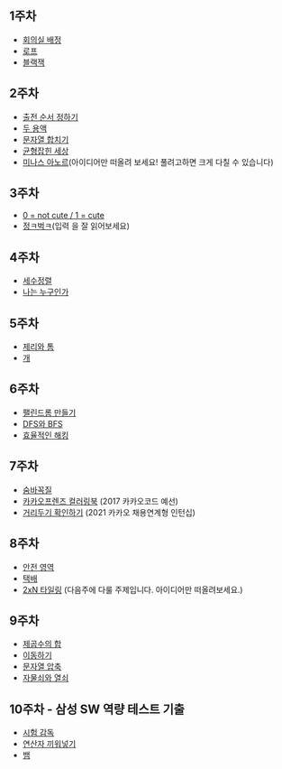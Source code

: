 ## 1주차

* [회의실 배정](https://www.acmicpc.net/problem/1931)
* [로프](https://www.acmicpc.net/problem/2217)
* [블랙잭](https://www.acmicpc.net/problem/2798)


## 2주차

* [출전 순서 정하기](https://www.algospot.com/judge/problem/read/MATCHORDER)
* [두 용액](https://www.acmicpc.net/problem/2470)
* [문자열 합치기](https://www.algospot.com/judge/problem/read/STRJOIN)
* [균형잡힌 세상](https://www.acmicpc.net/problem/4949)
* [미나스 아노르](https://algospot.com/judge/problem/read/MINASTIRITH)(아이디어만 떠올려 보세요! 풀려고하면 크게 다칠 수 있습니다)


## 3주차

* [0 = not cute / 1 = cute](https://www.acmicpc.net/problem/10886)
* [정ㅋ벅ㅋ](https://www.acmicpc.net/problem/1237)(입력 을 잘 읽어보세요)


## 4주차

* [세수정렬](https://www.acmicpc.net/problem/2752)
* [나는 누구인가](https://www.acmicpc.net/problem/15733)


## 5주차

* [제리와 톰](https://www.acmicpc.net/problem/16430)
* [개](https://www.acmicpc.net/problem/10172)


## 6주차

* [팰린드롬 만들기](https://www.acmicpc.net/problem/1213)
* [DFS와 BFS](https://www.acmicpc.net/problem/1260)
* [효율적인 해킹](https://www.acmicpc.net/problem/1325)


## 7주차

* [숨바꼭질](https://www.acmicpc.net/problem/1697)
* [카카오프렌즈 컬러링북](https://programmers.co.kr/learn/courses/30/lessons/1829) (2017 카카오코드 예선)
* [거리두기 확인하기](https://programmers.co.kr/learn/courses/30/lessons/81302) (2021 카카오 채용연계형 인턴십)


## 8주차

* [안전 영역](https://www.acmicpc.net/problem/2468)
* [택배](https://www.acmicpc.net/problem/1719)
* [2xN 타일링](https://www.acmicpc.net/problem/11726) (다음주에 다룰 주제입니다. 아이디어만 떠올려보세요.)


## 9주차

* [제곱수의 합](https://www.acmicpc.net/problem/1699)
* [이동하기](https://www.acmicpc.net/problem/11048)
* [문자열 압축](https://programmers.co.kr/learn/courses/30/lessons/60057)
* [자물쇠와 열쇠](https://programmers.co.kr/learn/courses/30/lessons/60059)


## 10주차 - 삼성 SW 역량 테스트 기출

* [시험 감독](https://www.acmicpc.net/problem/13458)
* [연산자 끼워넣기](https://www.acmicpc.net/problem/14888)
* [뱀](https://www.acmicpc.net/problem/3190)


